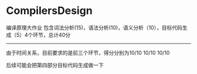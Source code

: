 # CompilersDesign
编译原理大作业
包含词法分析(15)，语法分析(10)，语义分析（10），目标代码生成（5）4个环节，总计40分
******
由于时间关系，目前要求的是前三个环节，得分分别为10/10 10/10 10/10


后续可能会把第四部分目标代码生成做一下
